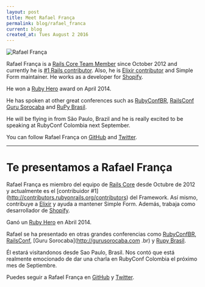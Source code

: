 ```yaml
---
layout: post
title: Meet Rafael França
permalink: blog/rafael_franca
current: blog
created_at: Tues August 2 2016
---
```


![Rafael França](/img/speakers/rafael.jpg)

Rafael França is a [Rails Core Team Member](http://rubyonrails.org/core) since October 2012 and currently he is [#1 Rails contributor](http://contributors.rubyonrails.org/contributors/). Also, he is [Elixir contributor](https://github.com/elixir-lang/elixir/graphs/contributors) and Simple Form maintainer. He works as a developer for [Shopify](https://www.shopify.com). 

He won a [Ruby Hero](http://rubyheroes.com/heroes/2014) award on April 2014.

He has spoken at other great conferences such as [RubyConfBR](http://www.rubyconf.com.br), [RailsConf](http://railsconf.com) [Guru Sorocaba](http://gurusorocaba.com.br) and [RuPy Brasil](http://rupy.com.br).

He will be flying in from São Paulo, Brazil and he is really excited to be speaking at RubyConf Colombia next September.

You can follow Rafael França on [GitHub][gh] and [Twitter][tw].

* * *

# Te presentamos a Rafael França

Rafael França es miembro del equipo de [Rails Core]( http://rubyonrails.org/core) desde Octubre de 2012 y actualmente es el [contribuidor #1] (http://contributors.rubyonrails.org/contributors) del Framework. Así mismo, contribuye a  [Elixir](https://github.com/elixir-lang/elixir/graphs/contributors) y ayuda a mantener Simple Form. Además, trabaja como desarrollador de [Shopify](https://www.shopify.com).

Ganó un [Ruby Hero](http://rubyheroes.com/heroes/2014) en Abril 2014.

Rafael se ha presentado en otras grandes conferencias como [RubyConfBR](http://www.rubyconf.com.br), [RailsConf](http://railsconf.com), [Guru Sorocaba](http://gurusorocaba.com .br) y [Rupy Brasil](http://rupy.com.br).

Él estará visitandonos desde Sao Paulo, Brasil. Nos contó que está realmente emocionado de dar una charla en RubyConf Colombia el próximo mes de Septiembre.

Puedes seguir a Rafael França en [GitHub][GH] y [Twitter][TW].

[gh]: https://github.com/rafaelfranca
[tw]: https://twitter.com/rafaelfranca
